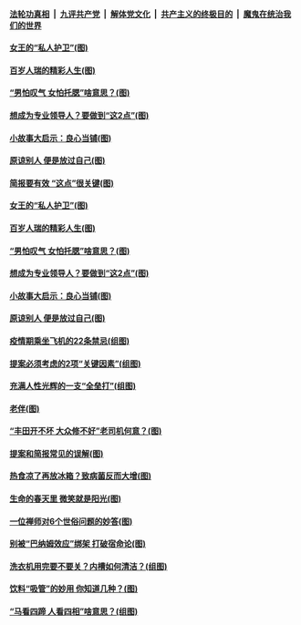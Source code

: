 

####  [法轮功真相](../../../../basic/blob/master/README.md?t=04161901) &nbsp;|&nbsp; [九评共产党](../../../../9ping.md/blob/master/README.md?t=04161901) &nbsp;|&nbsp; [解体党文化](../../../../jtdwh.md/blob/master/README.md?t=04161901)  &nbsp;|&nbsp; [共产主义的终极目的](../../../../gczydzjmd.md/blob/master/README.md?t=04161901) &nbsp;|&nbsp; [魔鬼在统治我们的世界](../../../../mgztzwmdsj.md/blob/master/README.md?t=04161901) 

#### [女王的“私人护卫”(图)](../pages/p8/968595.md?t=04161901) 

#### [百岁人瑞的精彩人生(图)](../pages/p8/968895.md?t=04161901) 

#### [“男怕叹气 女怕托腮”啥意思？(图)](../pages/p8/968855.md?t=04161901) 

#### [想成为专业领导人？要做到“这2点”(图)](../pages/p8/968844.md?t=04161901) 

#### [小故事大启示：良心当铺(图)](../pages/p8/968157.md?t=04161901) 

#### [原谅别人 便是放过自己(图)](../pages/p8/968661.md?t=04161901) 

#### [简报要有效 “这点”很关键(图)](../pages/p8/968931.md?t=04161901) 

#### [女王的“私人护卫”(图)](../pages/p8/968595.md?t=04161901) 

#### [百岁人瑞的精彩人生(图)](../pages/p8/968895.md?t=04161901) 

#### [“男怕叹气 女怕托腮”啥意思？(图)](../pages/p8/968855.md?t=04161901) 

#### [想成为专业领导人？要做到“这2点”(图)](../pages/p8/968844.md?t=04161901) 

#### [小故事大启示：良心当铺(图)](../pages/p8/968157.md?t=04161901) 

#### [原谅别人 便是放过自己(图)](../pages/p8/968661.md?t=04161901) 

#### [疫情期乘坐飞机的22条禁忌(组图)](../pages/p8/968598.md?t=04161901) 

#### [提案必须考虑的2项“关键因素”(组图)](../pages/p8/968735.md?t=04161901) 

#### [充满人性光辉的一支“全垒打”(组图)](../pages/p8/968361.md?t=04161901) 

#### [老伴(图)](../pages/p8/967954.md?t=04161901) 

#### [“丰田开不坏 大众修不好”老司机何意？(图)](../pages/p8/968633.md?t=04161901) 

#### [提案和简报常见的误解(图)](../pages/p8/968618.md?t=04161901) 

#### [热食凉了再放冰箱？致病菌反而大增(图)](../pages/p8/968583.md?t=04161901) 

#### [生命的春天里 微笑就是阳光(图)](../pages/p8/968158.md?t=04161901) 

#### [一位禅师对6个世俗问题的妙答(图)](../pages/p8/967960.md?t=04161901) 

#### [别被“巴纳姆效应”绑架 打破宿命论(图)](../pages/p8/968513.md?t=04161901) 

#### [洗衣机用完要不要关？内槽如何清洁？(组图)](../pages/p8/968140.md?t=04161901) 

#### [饮料“吸管”的妙用 你知道几种？(图)](../pages/p8/968415.md?t=04161901) 

#### [“马看四蹄 人看四相”啥意思？(组图)](../pages/p8/968423.md?t=04161901) 

